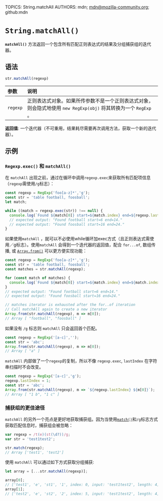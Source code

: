 TOPICS: String.matchAll
AUTHORS: mdn; mdn@mozilla-community.org; github:mdn

# `String.matchAll()`

**`matchAll()`** 方法返回一个包含所有匹配正则表达式的结果及分组捕获组的迭代器。

## 语法

```javascript
str.matchAll(regexp)
```

| 参数 | 说明 |
| :-- | :-- |
| `regexp` | 正则表达式对象。如果所传参数不是一个正则表达式对象，则会隐式地使用 `new RegExp(obj)` 将其转换为一个 `RegExp` 。|

**返回值**: 一个迭代器（不可重用，结果耗尽需要再次调用方法，获取一个新的迭代器）。

## 示例

### `Regexp.exec()` 和 `matchAll()`

在 `matchAll` 出现之前，通过在循环中调用`regexp.exec`来获取所有匹配项信息（`regexp`需使用`/g`标志）：

```javascript
const regexp = RegExp('foo[a-z]*','g');
const str = 'table football, foosball';
let match;

while ((match = regexp.exec(str)) !== null) {
  console.log(`Found ${match[0]} start=${match.index} end=${regexp.lastIndex}.`);
  // expected output: "Found football start=6 end=14."
  // expected output: "Found foosball start=16 end=24."
}
```

如果使用`matchAll` ，就可以不必使用while循环加exec方式（且正则表达式需使用／g标志）。使用`matchAll` 会得到一个迭代器的返回值，配合 `for...of`, 数组传播,
或 [`Array.from()`](/zh-hans/webfrontend/Array.from) 可以更方便实现功能：

```javascript
const regexp = RegExp('foo[a-z]*','g');
const str = 'table football, foosball';
const matches = str.matchAll(regexp);

for (const match of matches) {
  console.log(`Found ${match[0]} start=${match.index} end=${match.index + match[0].length}.`);
}
// expected output: "Found football start=6 end=14."
// expected output: "Found foosball start=16 end=24."

// matches iterator is exhausted after the for..of iteration
// Call matchAll again to create a new iterator
Array.from(str.matchAll(regexp), m => m[0]);
// Array [ "football", "foosball" ]
```

如果没有 `/g` 标志则 `matchAll` 只会返回首个匹配。

```javascript
const regexp = RegExp('[a-c]','');
const str = 'abc';
Array.from(str.matchAll(regexp), m => m[0]);
// Array [ "a" ]
```

`matchAll` 内部做了一个`regexp`的复制，所以不像 `regexp.exec`, `lastIndex` 在字符串扫描时不会改变。

```javascript
const regexp = RegExp('[a-c]','g');
regexp.lastIndex = 1;
const str = 'abc';
Array.from(str.matchAll(regexp), m => `${regexp.lastIndex} ${m[0]}`);
// Array [ "1 b", "1 c" ]
```

### 捕获组的更佳途径

`matchAll` 的另外一个亮点是更好地获取捕获组。因为当使用[`match()`](/zh-hans/webfrontend/String.match)和`/g`标志方式获取匹配信息时，捕获组会被忽略：

```javascript
var regexp = /t(e)(st(\d?))/g;
var str = 'test1test2';

str.match(regexp);
// Array ['test1', 'test2']
```

使用 `matchAll` 可以通过如下方式获取分组捕获:

```javascript
let array = [...str.matchAll(regexp)];

array[0];
// ['test1', 'e', 'st1', '1', index: 0, input: 'test1test2', length: 4]
array[1];
// ['test2', 'e', 'st2', '2', index: 5, input: 'test1test2', length: 4]
```
